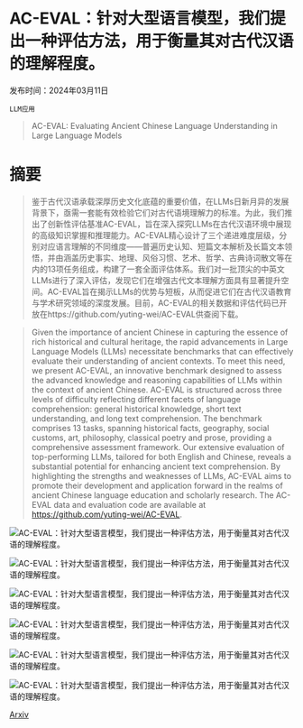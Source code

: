 # AC-EVAL：针对大型语言模型，我们提出一种评估方法，用于衡量其对古代汉语的理解程度。

发布时间：2024年03月11日

`LLM应用`

> AC-EVAL: Evaluating Ancient Chinese Language Understanding in Large Language Models

# 摘要

> 鉴于古代汉语承载深厚历史文化底蕴的重要价值，在LLMs日新月异的发展背景下，亟需一套能有效检验它们对古代语境理解力的标准。为此，我们推出了创新性评估基准AC-EVAL，旨在深入探究LLMs在古代汉语环境中展现的高级知识掌握和推理能力。AC-EVAL精心设计了三个递进难度层级，分别对应语言理解的不同维度——普遍历史认知、短篇文本解析及长篇文本领悟，并由涵盖历史事实、地理、风俗习惯、艺术、哲学、古典诗词散文等在内的13项任务组成，构建了一套全面评估体系。我们对一批顶尖的中英文LLMs进行了深入评估，发现它们在增强古代文本理解方面具有显著提升空间。AC-EVAL旨在揭示LLMs的优势与短板，从而促进它们在古代汉语教育与学术研究领域的深度发展。目前，AC-EVAL的相关数据和评估代码已开放在https://github.com/yuting-wei/AC-EVAL供查阅下载。

> Given the importance of ancient Chinese in capturing the essence of rich historical and cultural heritage, the rapid advancements in Large Language Models (LLMs) necessitate benchmarks that can effectively evaluate their understanding of ancient contexts. To meet this need, we present AC-EVAL, an innovative benchmark designed to assess the advanced knowledge and reasoning capabilities of LLMs within the context of ancient Chinese. AC-EVAL is structured across three levels of difficulty reflecting different facets of language comprehension: general historical knowledge, short text understanding, and long text comprehension. The benchmark comprises 13 tasks, spanning historical facts, geography, social customs, art, philosophy, classical poetry and prose, providing a comprehensive assessment framework. Our extensive evaluation of top-performing LLMs, tailored for both English and Chinese, reveals a substantial potential for enhancing ancient text comprehension. By highlighting the strengths and weaknesses of LLMs, AC-EVAL aims to promote their development and application forward in the realms of ancient Chinese language education and scholarly research. The AC-EVAL data and evaluation code are available at https://github.com/yuting-wei/AC-EVAL.

![AC-EVAL：针对大型语言模型，我们提出一种评估方法，用于衡量其对古代汉语的理解程度。](../../../paper_images/2403.06574/x1.png)

![AC-EVAL：针对大型语言模型，我们提出一种评估方法，用于衡量其对古代汉语的理解程度。](../../../paper_images/2403.06574/x2.png)

![AC-EVAL：针对大型语言模型，我们提出一种评估方法，用于衡量其对古代汉语的理解程度。](../../../paper_images/2403.06574/x3.png)

![AC-EVAL：针对大型语言模型，我们提出一种评估方法，用于衡量其对古代汉语的理解程度。](../../../paper_images/2403.06574/x4.png)

![AC-EVAL：针对大型语言模型，我们提出一种评估方法，用于衡量其对古代汉语的理解程度。](../../../paper_images/2403.06574/x5.png)

![AC-EVAL：针对大型语言模型，我们提出一种评估方法，用于衡量其对古代汉语的理解程度。](../../../paper_images/2403.06574/x6.png)

[Arxiv](https://arxiv.org/abs/2403.06574)